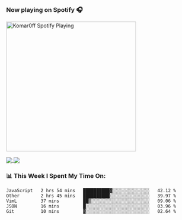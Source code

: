 ### Now playing on Spotify 🎧

[<img src="https://spotify-playing-puce.vercel.app/api/spotify" alt="Komar0ff Spotify Playing" width="350" />](https://open.spotify.com/user/s6zkxrrclsh72vtvdrqm8ttji)

<a href="https://github.com/Komar0ff/Komar0ff">
  <img align="center" src="https://github-readme-stats.vercel.app/api?username=Komar0ff&count_private=true&show_icons=true&line_height=27&count_private=true&theme=graywhite" />
</a>

<a href="https://github.com/Komar0ff?tab=repositories">
  <img align="center" src="https://github-readme-stats.vercel.app/api/top-langs/?username=Komar0ff&hide=css,html&theme=graywhite" />
</a>

### 📊 This Week I Spent My Time On:
<!--START_SECTION:waka-->
```text
JavaScript   2 hrs 54 mins   ██████████▓░░░░░░░░░░░░░░   42.12 % 
Other        2 hrs 45 mins   ██████████░░░░░░░░░░░░░░░   39.97 % 
VimL         37 mins         ██▒░░░░░░░░░░░░░░░░░░░░░░   09.06 % 
JSON         16 mins         █░░░░░░░░░░░░░░░░░░░░░░░░   03.96 % 
Git          10 mins         ▓░░░░░░░░░░░░░░░░░░░░░░░░   02.64 % 
```
<!--END_SECTION:waka-->
